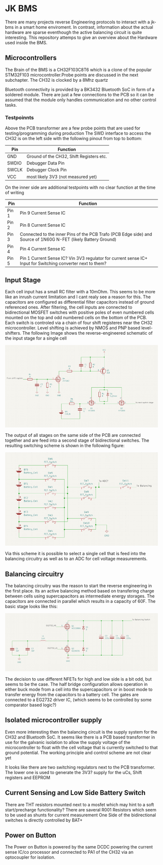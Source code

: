 # JK BMS

There are many projects reverse Engineering protocols to interact with a jk-bms in a smart home enviroment.
In contrast, information about the actual hardware are sparse eventhough the active balancing circuit is
quite interesting. This repository attemps to give an overview about the Hardware used inside the BMS.

## Microcontrollers

The Brain of the BMS is a CH32F103C8T6 which is a clone of the popular STM32F103 microcontroller.Probe points are discussed in the next subchapter.
The CH32 is clocked by a 8Mhz quartz

Bluetooth connectivity is provided by a BK3432 Bluetooth SoC in form of a soldered module. There are just a
few connections to the PCB so it can be assumed that the module only handles communication and no other control tasks.

### Testpoinnts
Above the PCB transformer are a few probe points that are used for testing/programming during production
The SWD interface to access the CH32 is on the left side with the following pinout from top to bottom:

| Pin | Function |
| ---- | ------- |
| GND | Ground of the CH32, Shift Registers etc.|
| SWDIO | Debugger Data Pin|
| SWCLK | Debugger Clock Pin|
| VCC | most likely 3V3 (not measured yet)|


On the inner side are additional testpoints with no clear function at the time of writing

| Pin | Function |
|----- | ------|
| Pin 1 | Pin 9 Current Sense IC |
| Pin 2 | Pin 8 Current Sense IC |
| Pin 3 | Connected to the inner Pins of the PCB Trafo (PCB Edge side) and Source of 1N60G N-FET (likely Battery Ground) |
| Pin 4 | Pin 4 Current Sense IC |
| Pin 5 | Pin 1 Current Sense IC? Vin 3V3 regulator for current sense IC+ Input for Switching converter next to them? |

## Input Stage
Each cell input has a small RC filter with a 10mOhm. This seems to be more like an inrush current limitation and I cant realy see
a reason for this. The capacitors are configured as differential filter capacitors instead of ground referenced ones.
After filtering, the cell inputs are connected to bidirectional MOSFET switches with positive poles of even numbered cells mounted on the top and odd numbered cells on the bottom of the PCB.
Each switch is controled via a chain of four shift registeres near the CH32 microcontroller. Level shifting is achieved by NMOS and PNP based level-shifters. The following Image shows the
reverse-engineered schematic of the input stage for a single cell

![](images/Input_Stage.PNG)

The output of all stages on the same side of the PCB are connected together and are feed into a second stage of bidirectional switches. The resulting switching scheme is shown in the following figure:

![](images/Switching_Scheme.PNG)

Via this scheme it is possible to select a single cell that is feed into the balancing circuitry as well as to an ADC for cell voltage measurements.

## Balancing circuitry

The balancing circuitry was the reason to start the reverse engineering in the first place. Its an active balancing method based on transfering charge between cells using supercapacitors as intermediate
energy storages. The capacitors are connected in parallel which results in a capacity of 60F. The basic stage looks like this:

![](images/Balancing_Power_Stage.PNG)

The decision to use different NFETs for high and low side is a bit odd, but seems to be the case. The half bridge configuration
allows operation in either buck mode from a cell into the supercapacitors or in boost mode to transfer energy from the capacitors
to a battery cell. The gates are connected to a EG2732 driver IC, (which seems to be controlled by some comparator based logic?)

## Isolated microcontroller supply

Even more interesting then the balancing circuit is the supply system for the CH32 and Bluetooth SoC. It seems like there is a 
PCB based transformer in use for the galvanic isolation to allow the supply voltage of the microcontroller to float with the cell
voltage that is currently switched to that ground potential. The working principle and control scheme are not clear yet

It looks like there are two switching regulators next to the PCB transformer. The lower one is used to generate the 3V3? supply for the uCs, Shift registers
and EEPROM

## Current Sensing and Low Side Battery Switch

There are THT resistors mounted next to a mosfet which may hint to a soft start/precharge functionality?
There are saveral R001 Resistors which seem to be used as shunts for current measurement
One Side of the bidirectional switches is directly controlled by BAT+

## Power on Button
The Power on Button is powered by the same DCDC powering the current sense IC/co processor and connected to PA1 of the CH32 via an optocoupler for isolation.